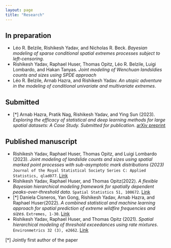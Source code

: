 ```yaml
--- 
layout: page
title: "Research"
---
```


## In preparation
- Léo R. Belzile, Rishikesh Yadav, and Nicholas R. Beck. *Bayesian modeling of sparse conditional spatial extremes processes subject to left-censoring*.
- Rishikesh Yadav, Raphael Huser, Thomas Opitz, Léo R. Belzile, Luigi Lombardo, and Hakan Tanyas. *Joint modeling of Wenchuan landsldies counts and sizes using SPDE approach*
- Léo R. Belzile, Arnab Hazra, and Rishikesh Yadav. *An utopic adventure in the modeling of conditional univariate and multivariate extremes*.


## Submitted 
- [*] Arnab Hazra, Pratik Nag, Rishikesh Yadav, and Ying Sun (2023). *Exploring the efficacy of statistical and deep learning methods for large spatial datasets: A Case Study. Submitted for publication*. [arXiv preprint](arXiv:2308.05812)

## Published manuscript
 - Rishikesh Yadav, Raphael Huser, Thomas Opitz, and Luigi Lombardo (2023). *Joint modeling of landslide counts and sizes using spatial marked point processes with sub-asymptotic mark distributions (2023)* `Journal of the Royal Statistical Society Series C: Applied Statistics, qlad077`. [Link](https://doi.org/10.1093/jrsssc/qlad077)
- Rishikesh Yadav, Raphael Huser, and Thomas Opitz(2022). *A flexible Bayesian hierarchical modeling framework for spatially dependent peaks-over-threshold data.* `Spatial Statistics 51, 100672`. [Link](https://www.sciencedirect.com/science/article/pii/S2211675322000446)
- [*] Daniela Cisneros, Yan Gong, Rishikesh Yadav, Arnab Hazra, and Raphael Huser(2022). *A combined statistical and machine learning approach for spatial prediction of extreme wildfire frequencies and sizes*. `Extremes, 1-30`. [Link](https://link.springer.com/article/10.1007/s10687-022-00460-8)
- Rishikesh Yadav, Raphael Huser, and Thomas Opitz (2021). *Spatial hierarchical modeling of threshold exceedances using rate mixtures*. 
`Environmetrics 32 (3), e2662`. [Link](https://onlinelibrary.wiley.com/doi/full/10.1002/env.2662)


[*] Jointly first author of the paper 

